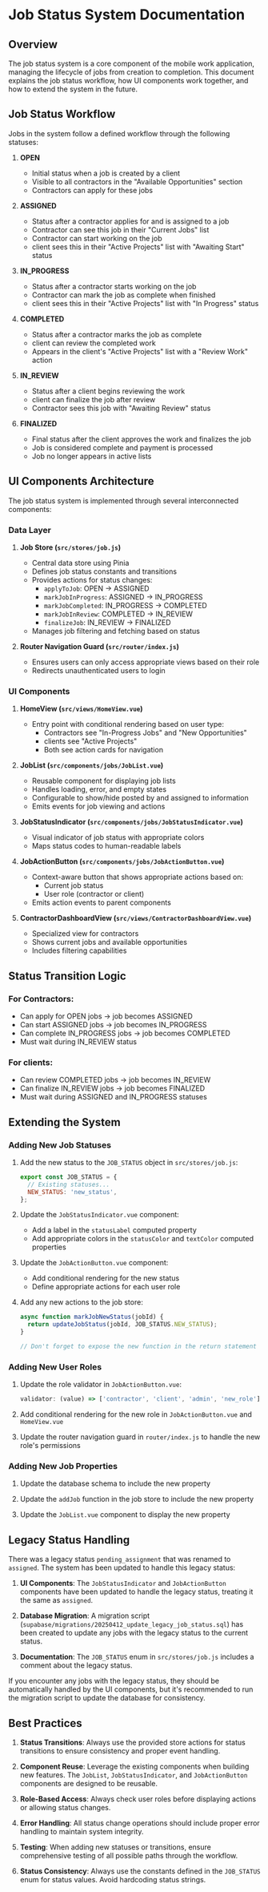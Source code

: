 # Job Status System Documentation

## Overview

The job status system is a core component of the mobile work application, managing the lifecycle of jobs from creation to completion. This document explains the job status workflow, how UI components work together, and how to extend the system in the future.

## Job Status Workflow

Jobs in the system follow a defined workflow through the following statuses:

1. **OPEN**

   - Initial status when a job is created by a client
   - Visible to all contractors in the "Available Opportunities" section
   - Contractors can apply for these jobs

2. **ASSIGNED**

   - Status after a contractor applies for and is assigned to a job
   - Contractor can see this job in their "Current Jobs" list
   - Contractor can start working on the job
   - client sees this in their "Active Projects" list with "Awaiting Start" status

3. **IN_PROGRESS**

   - Status after a contractor starts working on the job
   - Contractor can mark the job as complete when finished
   - client sees this in their "Active Projects" list with "In Progress" status

4. **COMPLETED**

   - Status after a contractor marks the job as complete
   - client can review the completed work
   - Appears in the client's "Active Projects" list with a "Review Work" action

5. **IN_REVIEW**

   - Status after a client begins reviewing the work
   - client can finalize the job after review
   - Contractor sees this job with "Awaiting Review" status

6. **FINALIZED**
   - Final status after the client approves the work and finalizes the job
   - Job is considered complete and payment is processed
   - Job no longer appears in active lists

## UI Components Architecture

The job status system is implemented through several interconnected components:

### Data Layer

1. **Job Store (`src/stores/job.js`)**

   - Central data store using Pinia
   - Defines job status constants and transitions
   - Provides actions for status changes:
     - `applyToJob`: OPEN → ASSIGNED
     - `markJobInProgress`: ASSIGNED → IN_PROGRESS
     - `markJobCompleted`: IN_PROGRESS → COMPLETED
     - `markJobInReview`: COMPLETED → IN_REVIEW
     - `finalizeJob`: IN_REVIEW → FINALIZED
   - Manages job filtering and fetching based on status

2. **Router Navigation Guard (`src/router/index.js`)**
   - Ensures users can only access appropriate views based on their role
   - Redirects unauthenticated users to login

### UI Components

1. **HomeView (`src/views/HomeView.vue`)**

   - Entry point with conditional rendering based on user type:
     - Contractors see "In-Progress Jobs" and "New Opportunities"
     - clients see "Active Projects"
     - Both see action cards for navigation

2. **JobList (`src/components/jobs/JobList.vue`)**

   - Reusable component for displaying job lists
   - Handles loading, error, and empty states
   - Configurable to show/hide posted by and assigned to information
   - Emits events for job viewing and actions

3. **JobStatusIndicator (`src/components/jobs/JobStatusIndicator.vue`)**

   - Visual indicator of job status with appropriate colors
   - Maps status codes to human-readable labels

4. **JobActionButton (`src/components/jobs/JobActionButton.vue`)**

   - Context-aware button that shows appropriate actions based on:
     - Current job status
     - User role (contractor or client)
   - Emits action events to parent components

5. **ContractorDashboardView (`src/views/ContractorDashboardView.vue`)**
   - Specialized view for contractors
   - Shows current jobs and available opportunities
   - Includes filtering capabilities

## Status Transition Logic

### For Contractors:

- Can apply for OPEN jobs → job becomes ASSIGNED
- Can start ASSIGNED jobs → job becomes IN_PROGRESS
- Can complete IN_PROGRESS jobs → job becomes COMPLETED
- Must wait during IN_REVIEW status

### For clients:

- Can review COMPLETED jobs → job becomes IN_REVIEW
- Can finalize IN_REVIEW jobs → job becomes FINALIZED
- Must wait during ASSIGNED and IN_PROGRESS statuses

## Extending the System

### Adding New Job Statuses

1. Add the new status to the `JOB_STATUS` object in `src/stores/job.js`:

   ```javascript
   export const JOB_STATUS = {
     // Existing statuses...
     NEW_STATUS: 'new_status',
   };
   ```

2. Update the `JobStatusIndicator.vue` component:

   - Add a label in the `statusLabel` computed property
   - Add appropriate colors in the `statusColor` and `textColor` computed properties

3. Update the `JobActionButton.vue` component:

   - Add conditional rendering for the new status
   - Define appropriate actions for each user role

4. Add any new actions to the job store:

   ```javascript
   async function markJobNewStatus(jobId) {
     return updateJobStatus(jobId, JOB_STATUS.NEW_STATUS);
   }

   // Don't forget to expose the new function in the return statement
   ```

### Adding New User Roles

1. Update the role validator in `JobActionButton.vue`:

   ```javascript
   validator: (value) => ['contractor', 'client', 'admin', 'new_role'].includes(value),
   ```

2. Add conditional rendering for the new role in `JobActionButton.vue` and `HomeView.vue`

3. Update the router navigation guard in `router/index.js` to handle the new role's permissions

### Adding New Job Properties

1. Update the database schema to include the new property

2. Update the `addJob` function in the job store to include the new property

3. Update the `JobList.vue` component to display the new property

## Legacy Status Handling

There was a legacy status `pending_assignment` that was renamed to `assigned`. The system has been updated to handle this legacy status:

1. **UI Components**: The `JobStatusIndicator` and `JobActionButton` components have been updated to handle the legacy status, treating it the same as `assigned`.

2. **Database Migration**: A migration script (`supabase/migrations/20250412_update_legacy_job_status.sql`) has been created to update any jobs with the legacy status to the current status.

3. **Documentation**: The `JOB_STATUS` enum in `src/stores/job.js` includes a comment about the legacy status.

If you encounter any jobs with the legacy status, they should be automatically handled by the UI components, but it's recommended to run the migration script to update the database for consistency.

## Best Practices

1. **Status Transitions**: Always use the provided store actions for status transitions to ensure consistency and proper event handling.

2. **Component Reuse**: Leverage the existing components when building new features. The `JobList`, `JobStatusIndicator`, and `JobActionButton` components are designed to be reusable.

3. **Role-Based Access**: Always check user roles before displaying actions or allowing status changes.

4. **Error Handling**: All status change operations should include proper error handling to maintain system integrity.

5. **Testing**: When adding new statuses or transitions, ensure comprehensive testing of all possible paths through the workflow.

6. **Status Consistency**: Always use the constants defined in the `JOB_STATUS` enum for status values. Avoid hardcoding status strings.
